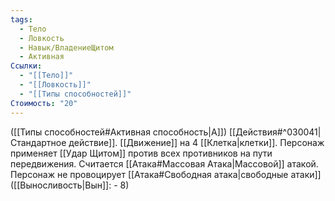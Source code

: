 ```yaml
---
tags:
  - Тело
  - Ловкость
  - Навык/ВладениеЩитом
  - Активная
Ссылки:
  - "[[Тело]]"
  - "[[Ловкость]]"
  - "[[Типы способностей]]"
Стоимость: "20"
---
```

([[Типы способностей#Активная способность|А]]) [[Действия#^030041|Стандартное действие]]. 
[[Движение]] на 4 [[Клетка|клетки]]. Персонаж применяет [[Удар Щитом]] против всех противников на пути передвижения. Считается [[Атака#Массовая Атака|Массовой]] атакой. Персонаж не провоцирует [[Атака#Свободная атака|свободные атаки]] ([[Выносливость|Вын]]: - 8)
